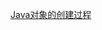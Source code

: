 [Java对象的创建过程](https://github.com/coldbloodanimal/dairy/blob/master/study/java/Java%E5%AF%B9%E8%B1%A1%E7%9A%84%E5%88%9B%E5%BB%BA%E8%BF%87%E7%A8%8B.md)
